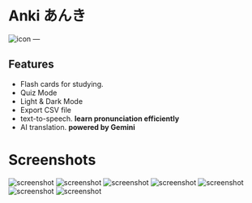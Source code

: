 # Anki あんき
![icon](./icon.png)
—
## Features
- Flash cards for studying.
- Quiz Mode
- Light & Dark Mode
- Export CSV file
- text-to-speech. **learn pronunciation efficiently**
- AI translation. **powered by Gemini**

# Screenshots
![screenshot](image/light_main.png)
![screenshot](image/flashcard.png)
![screenshot](image/translate_with_tts.png)
![screenshot](image/translate.png)
![screenshot](image/translate2.png)
![screenshot](image/translate3.png)
![screenshot](image/setting.png)